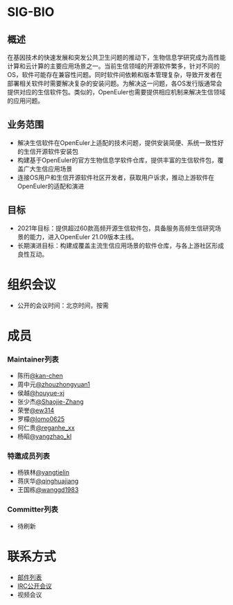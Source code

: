 # SIG-BIO
## 概述
在基因技术的快速发展和突发公共卫生问题的推动下，生物信息学研究成为高性能计算和云计算的主要应用场景之一。当前生信领域的开源软件繁多，针对不同的OS，软件可能存在兼容性问题。同时软件间依赖和版本管理复杂，导致开发者在部署相关软件时需要解决复杂的安装问题。为解决这一问题，各OS发行版通常会提供对应的生信软件包。类似的，OpenEuler也需要提供相应机制来解决生信领域的应用问题。

## 业务范围
   - 解决生信软件在OpenEuler上适配的技术问题，提供安装简便、系统一致性好的生信开源软件安装包
   - 构建基于OpenEuler的官方生物信息学软件仓库，提供丰富的生信软件包，覆盖广大生信应用场景
   - 连接OS用户和生信开源软件社区开发者，获取用户诉求，推动上游软件在OpenEuler的适配和演进

## 目标
   -  2021年目标：提供超过60款高频开源生信软件包，具备服务高频生信研究场景的能力，进入OpenEuler
      21.09版本主线。
   -  长期演进目标：构建成覆盖主流生信应用场景的软件仓库，与各上游社区形成良性互动。

# 组织会议
- 公开的会议时间：北京时间，按需

# 成员
### Maintainer列表
- 陈衎[@kan-chen](https://gitee.com/kan-chen)
- 周中元[@zhouzhongyuan1](https://gitee.com/zhouzhongyuan1) 
- 侯越[@houyue-xj](https://gitee.com/houyue-xj)
- 张少杰[@Shaojie-Zhang](https://gitee.com/Shaojie-Zhang)
- 荣誉[@ew314](https://gitee.com/ew314)
- 罗檬[@lomo0625](https://gitee.com/lomo0625)
- 何仁贵[@reganhe_xx](https://gitee.com/reganhe_xx)
- 杨昭[@yangzhao_kl](https://gitee.com/yangzhao_kl)

### 特邀成员列表
- 杨铁林[@yangtielin](https://gitee.com/yangtielin)
- 蒋庆华[@qinghuajiang](https://gitee.com/qinghuajiang)
- 王国栋[@wanggd1983](https://gitee.com/wanggd1983)

### Committer列表
- 待刷新

# 联系方式
- [邮件列表](dev@openeuler.org)
- [IRC公开会议]()
- 视频会议
